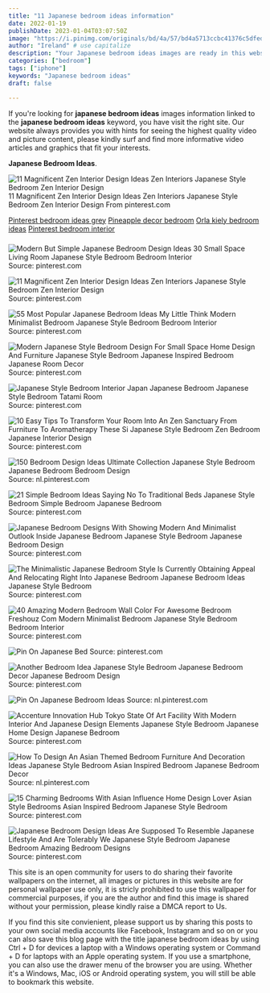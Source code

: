 ```yaml
---
title: "11 Japanese bedroom ideas information"
date: 2022-01-19
publishDate: 2023-01-04T03:07:50Z
image: "https://i.pinimg.com/originals/bd/4a/57/bd4a5713ccbc41376c5dfedd954ef8c6.jpg"
author: "Ireland" # use capitalize
description: "Your Japanese bedroom ideas images are ready in this website. Japanese bedroom ideas are a topic that is being searched for and liked by netizens today. You can Find and Download the Japanese bedroom ideas files here. Find and Download all royalty-free vectors."
categories: ["bedroom"]
tags: ["iphone"]
keywords: "Japanese bedroom ideas"
draft: false

---
```


If you're looking for **japanese bedroom ideas** images information linked to the **japanese bedroom ideas** keyword, you have visit the right  site.  Our website always  provides you with  hints  for seeing  the highest  quality video and picture  content, please kindly surf and find more informative video articles and graphics  that fit your interests.

**Japanese Bedroom Ideas**. 

![11 Magnificent Zen Interior Design Ideas Zen Interiors Japanese Style Bedroom Zen Interior Design](https://i.pinimg.com/originals/05/8a/7e/058a7e33c46044be18e4e51a21655cc6.jpg "11 Magnificent Zen Interior Design Ideas Zen Interiors Japanese Style Bedroom Zen Interior Design")
11 Magnificent Zen Interior Design Ideas Zen Interiors Japanese Style Bedroom Zen Interior Design From pinterest.com

[Pinterest bedroom ideas grey](/pinterest-bedroom-ideas-grey/)
[Pineapple decor bedroom](/pineapple-decor-bedroom/)
[Orla kiely bedroom ideas](/orla-kiely-bedroom-ideas/)
[Pinterest bedroom interior](/pinterest-bedroom-interior/)



### 

 


![Modern But Simple Japanese Bedroom Design Ideas 30 Small Space Living Room Japanese Style Bedroom Bedroom Interior](https://i.pinimg.com/originals/e7/ff/4d/e7ff4d5750ebab1ace0dbc333ca96a43.jpg "Modern But Simple Japanese Bedroom Design Ideas 30 Small Space Living Room Japanese Style Bedroom Bedroom Interior")
Source: pinterest.com

 

![11 Magnificent Zen Interior Design Ideas Zen Interiors Japanese Style Bedroom Zen Interior Design](https://i.pinimg.com/originals/05/8a/7e/058a7e33c46044be18e4e51a21655cc6.jpg "11 Magnificent Zen Interior Design Ideas Zen Interiors Japanese Style Bedroom Zen Interior Design")
Source: pinterest.com

 

![55 Most Popular Japanese Bedroom Ideas My Little Think Modern Minimalist Bedroom Japanese Style Bedroom Bedroom Interior](https://i.pinimg.com/originals/78/25/35/782535f20fc41b53a082fe551c3b6d64.jpg "55 Most Popular Japanese Bedroom Ideas My Little Think Modern Minimalist Bedroom Japanese Style Bedroom Bedroom Interior")
Source: pinterest.com

 

![Modern Japanese Style Bedroom Design For Small Space Home Design And Furniture Japanese Style Bedroom Japanese Inspired Bedroom Japanese Room Decor](https://i.pinimg.com/originals/88/3a/20/883a20c930de39c499f57ff382321314.jpg "Modern Japanese Style Bedroom Design For Small Space Home Design And Furniture Japanese Style Bedroom Japanese Inspired Bedroom Japanese Room Decor")
Source: pinterest.com

 

![Japanese Style Bedroom Interior Japan Japanese Bedroom Japanese Style Bedroom Tatami Room](https://i.pinimg.com/originals/63/4c/cb/634ccb5820edff4b7156fd50ba8b449f.jpg "Japanese Style Bedroom Interior Japan Japanese Bedroom Japanese Style Bedroom Tatami Room")
Source: pinterest.com

 

![10 Easy Tips To Transform Your Room Into An Zen Sanctuary From Furniture To Aromatherapy These Si Japanese Style Bedroom Zen Bedroom Japanese Interior Design](https://i.pinimg.com/736x/bf/5f/b0/bf5fb004708180b3fb0a9dbea0f7be71--japanese-bedroom-japanese-inspired-bedroom.jpg "10 Easy Tips To Transform Your Room Into An Zen Sanctuary From Furniture To Aromatherapy These Si Japanese Style Bedroom Zen Bedroom Japanese Interior Design")
Source: pinterest.com

 

![150 Bedroom Design Ideas Ultimate Collection Japanese Style Bedroom Japanese Bedroom Bedroom Design](https://i.pinimg.com/originals/83/9e/70/839e702ce8f133ce6650b8949d1df90d.jpg "150 Bedroom Design Ideas Ultimate Collection Japanese Style Bedroom Japanese Bedroom Bedroom Design")
Source: nl.pinterest.com

 

![21 Simple Bedroom Ideas Saying No To Traditional Beds Japanese Style Bedroom Simple Bedroom Japanese Bedroom](https://i.pinimg.com/originals/41/7f/76/417f764fc302082d8435cf244a00fab0.jpg "21 Simple Bedroom Ideas Saying No To Traditional Beds Japanese Style Bedroom Simple Bedroom Japanese Bedroom")
Source: pinterest.com

 

![Japanese Bedroom Designs With Showing Modern And Minimalist Outlook Inside Japanese Bedroom Japanese Style Bedroom Japanese Bedroom Design](https://i.pinimg.com/564x/eb/ea/2d/ebea2d6818bd8d220b78274d91ab00d2.jpg "Japanese Bedroom Designs With Showing Modern And Minimalist Outlook Inside Japanese Bedroom Japanese Style Bedroom Japanese Bedroom Design")
Source: pinterest.com

 

![The Minimalistic Japanese Bedroom Style Is Currently Obtaining Appeal And Relocating Right Into Japanese Bedroom Japanese Bedroom Ideas Japanese Style Bedroom](https://i.pinimg.com/originals/df/79/e0/df79e0d58b5ba6bfe018b6d886231049.jpg "The Minimalistic Japanese Bedroom Style Is Currently Obtaining Appeal And Relocating Right Into Japanese Bedroom Japanese Bedroom Ideas Japanese Style Bedroom")
Source: pinterest.com

 

![40 Amazing Modern Bedroom Wall Color For Awesome Bedroom Freshouz Com Modern Minimalist Bedroom Japanese Style Bedroom Bedroom Interior](https://i.pinimg.com/originals/b3/a6/50/b3a650c8cfb1f3c465665cd01278b5c7.jpg "40 Amazing Modern Bedroom Wall Color For Awesome Bedroom Freshouz Com Modern Minimalist Bedroom Japanese Style Bedroom Bedroom Interior")
Source: pinterest.com

 

![Pin On Japanese Bed](https://i.pinimg.com/originals/49/e4/b3/49e4b3fc2d125846f5e829cc389af4f0.jpg "Pin On Japanese Bed")
Source: pinterest.com

 

![Another Bedroom Idea Japanese Style Bedroom Japanese Bedroom Decor Japanese Bedroom Design](https://i.pinimg.com/originals/07/8b/98/078b98263355b527f92853311698a6a5.jpg "Another Bedroom Idea Japanese Style Bedroom Japanese Bedroom Decor Japanese Bedroom Design")
Source: pinterest.com

 

![Pin On Japanese Bedroom Ideas](https://i.pinimg.com/originals/2b/1c/c8/2b1cc8718ed466e7e4474d06f7428e2d.jpg "Pin On Japanese Bedroom Ideas")
Source: nl.pinterest.com

 

![Accenture Innovation Hub Tokyo State Of Art Facility With Modern Interior And Japanese Design Elements Japanese Style Bedroom Japanese Home Design Japanese Bedroom](https://i.pinimg.com/originals/d0/cd/03/d0cd03f3ecd23627340847ecba541e1f.jpg "Accenture Innovation Hub Tokyo State Of Art Facility With Modern Interior And Japanese Design Elements Japanese Style Bedroom Japanese Home Design Japanese Bedroom")
Source: pinterest.com

 

![How To Design An Asian Themed Bedroom Furniture And Decoration Ideas Japanese Style Bedroom Asian Inspired Bedroom Japanese Bedroom Decor](https://i.pinimg.com/originals/a2/c3/29/a2c32949381feab5bbaf4e693ddc5db8.jpg "How To Design An Asian Themed Bedroom Furniture And Decoration Ideas Japanese Style Bedroom Asian Inspired Bedroom Japanese Bedroom Decor")
Source: nl.pinterest.com

 

![15 Charming Bedrooms With Asian Influence Home Design Lover Asian Style Bedrooms Asian Inspired Bedroom Japanese Style Bedroom](https://i.pinimg.com/originals/d8/a7/ba/d8a7baaed89c89d568d1592087265cae.jpg "15 Charming Bedrooms With Asian Influence Home Design Lover Asian Style Bedrooms Asian Inspired Bedroom Japanese Style Bedroom")
Source: pinterest.com

 

![Japanese Bedroom Design Ideas Are Supposed To Resemble Japanese Lifestyle And Are Tolerably We Japanese Style Bedroom Japanese Bedroom Amazing Bedroom Designs](https://i.pinimg.com/originals/bd/4a/57/bd4a5713ccbc41376c5dfedd954ef8c6.jpg "Japanese Bedroom Design Ideas Are Supposed To Resemble Japanese Lifestyle And Are Tolerably We Japanese Style Bedroom Japanese Bedroom Amazing Bedroom Designs")
Source: pinterest.com

 

This site is an open community for users to do sharing their favorite wallpapers on the internet, all images or pictures in this website are for personal wallpaper use only, it is stricly prohibited to use this wallpaper for commercial purposes, if you are the author and find this image is shared without your permission, please kindly raise a DMCA report to Us.

If you find this site convienient, please support us by sharing this posts to your own social media accounts like Facebook, Instagram and so on or you can also save this blog page with the title japanese bedroom ideas by using Ctrl + D for devices a laptop with a Windows operating system or Command + D for laptops with an Apple operating system. If you use a smartphone, you can also use the drawer menu of the browser you are using. Whether it's a Windows, Mac, iOS or Android operating system, you will still be able to bookmark this website.
